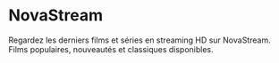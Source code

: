 # NovaStream
Regardez les derniers films et séries en streaming HD sur NovaStream. Films populaires, nouveautés et classiques disponibles.
